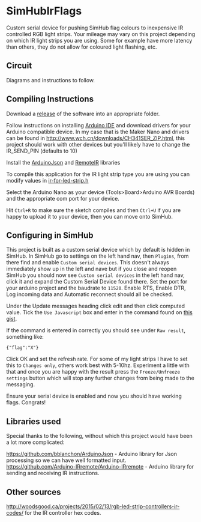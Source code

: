 # SimHubIrFlags

Custom serial device for pushing SimHub flag colours to inexpensive IR controlled RGB light strips.  Your mileage may vary on this project depending on which
IR light strips you are using.  Some for example have more latency than others, they do not allow for coloured light flashing, etc.

## Circuit 

Diagrams and instructions to follow.

## Compiling Instructions

Download a [release](https://github.com/Teqqles/SimHubIrFlags/releases) of the software into an appropriate folder.  

Follow instructions on installing [Arduino IDE](https://www.arduino.cc/en/software) and download drivers for your Arduino compatible device.  In my case that 
is the Maker Nano and drivers can be found in <http://www.wch.cn/downloads/CH341SER_ZIP.html>, this project should work with other devices but you'll likely have
to change the IR_SEND_PIN (defaults to 10)

Install the [ArduinoJson](https://arduinojson.org/v6/doc/installation/) and [RemoteIR](https://www.ardu-badge.com/IRremote/zip) libraries

To compile this application for the IR light strip type you are using you can modify values in [ir-for-led-strip.h](./ir-for-led-strip.h)

Select the Arduino Nano as your device (Tools>Board>Arduino AVR Boards) and the appropriate com port for your device.

Hit `Ctrl+R` to make sure the sketch compiles and then `Ctrl+U` if you are happy to upload it to your device, then you can move onto SimHub.

## Configuring in SimHub

This project is built as a custom serial device which by default is hidden in SimHub.  In SimHub go to settings on the left hand nav, then  `Plugins`, from there
find and enable `Custom serial devices`.  This doesn't always immediately show up in the left and nave but if you close and reopen SimHub you should now see
`Custom serial devices` in the left hand nav, click it and expand the Custom Serial Device found there.  Set the port for your arduino project and the baudrate
to `11520`.  Enable RTS, Enable DTR, Log incoming data and Automatic reconnect should all be checked. 

Under the Update messages heading click edit and then click computed value.  Tick the `Use Javascript` box and enter in the command found on [this gist](https://gist.github.com/Teqqles/6145c6e3b0f63947ca54881a094439a2).

If the command is entered in correctly you should see under `Raw result`, something like:

```
{"flag":"X"}
```

Click OK and set the refresh rate.  For some of my light strips I have to set this to `Changes only`, others work best with 5-10hz.   Experiment a little with 
that and once you are happy with the result press the `Freeze/Unfreeze settings` button which will stop any further changes from being made to the messaging.

Ensure your serial device is enabled and now you should have working flags.  Congrats!

## Libraries used

Special thanks to the following, without which this project would have been a lot more complicated:

<https://github.com/bblanchon/ArduinoJson> - Arduino library for Json processing so we can have well formatted input.
<https://github.com/Arduino-IRremote/Arduino-IRremote> - Arduino library for sending and receiving IR instructions.

## Other sources

<http://woodsgood.ca/projects/2015/02/13/rgb-led-strip-controllers-ir-codes/> for the IR controller hex codes.

